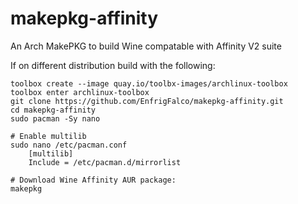 # makepkg-affinity
An Arch MakePKG to build Wine compatable with Affinity V2 suite

If on different distribution build with the following:

```
toolbox create --image quay.io/toolbx-images/archlinux-toolbox
toolbox enter archlinux-toolbox
git clone https://github.com/EnfrigFalco/makepkg-affinity.git
cd makepkg-affinity
sudo pacman -Sy nano

# Enable multilib
sudo nano /etc/pacman.conf
    [multilib]
    Include = /etc/pacman.d/mirrorlist

# Download Wine Affinity AUR package: 
makepkg
```
